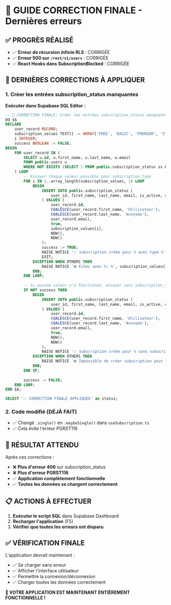 # 🎯 GUIDE CORRECTION FINALE - Dernières erreurs

## ✅ **PROGRÈS RÉALISÉ**
- ✅ **Erreur de récursion infinie RLS** : CORRIGÉE
- ✅ **Erreur 500 sur `/rest/v1/users`** : CORRIGÉE
- ✅ **React Hooks dans SubscriptionBlocked** : CORRIGÉE

## 🔧 **DERNIÈRES CORRECTIONS À APPLIQUER**

### **1. Créer les entrées subscription_status manquantes**

**Exécuter dans Supabase SQL Editor :**

```sql
-- 🎯 CORRECTION FINALE: Créer les entrées subscription_status manquantes
DO $$
DECLARE
    user_record RECORD;
    subscription_values TEXT[] := ARRAY['FREE', 'BASIC', 'PREMIUM', 'STANDARD', 'TRIAL'];
    i INTEGER;
    success BOOLEAN := FALSE;
BEGIN
    FOR user_record IN (
        SELECT u.id, u.first_name, u.last_name, u.email
        FROM public.users u
        WHERE NOT EXISTS (SELECT 1 FROM public.subscription_status ss WHERE ss.user_id = u.id)
    ) LOOP
        -- Essayer chaque valeur possible pour subscription_type
        FOR i IN 1..array_length(subscription_values, 1) LOOP
            BEGIN
                INSERT INTO public.subscription_status (
                    user_id, first_name, last_name, email, is_active, subscription_type, created_at, updated_at
                ) VALUES (
                    user_record.id,
                    COALESCE(user_record.first_name, 'Utilisateur'),
                    COALESCE(user_record.last_name, 'Anonyme'),
                    user_record.email,
                    true,
                    subscription_values[i],
                    NOW(),
                    NOW()
                );
                success := TRUE;
                RAISE NOTICE '✅ Subscription créée pour % avec type %', user_record.email, subscription_values[i];
                EXIT;
            EXCEPTION WHEN OTHERS THEN
                RAISE NOTICE '❌ Échec avec %: %', subscription_values[i], SQLERRM;
            END;
        END LOOP;
        
        -- Si aucune valeur n'a fonctionné, essayer sans subscription_type
        IF NOT success THEN
            BEGIN
                INSERT INTO public.subscription_status (
                    user_id, first_name, last_name, email, is_active, created_at, updated_at
                ) VALUES (
                    user_record.id,
                    COALESCE(user_record.first_name, 'Utilisateur'),
                    COALESCE(user_record.last_name, 'Anonyme'),
                    user_record.email,
                    true,
                    NOW(),
                    NOW()
                );
                RAISE NOTICE '✅ Subscription créée pour % sans subscription_type', user_record.email;
            EXCEPTION WHEN OTHERS THEN
                RAISE NOTICE '❌ Impossible de créer subscription pour %: %', user_record.email, SQLERRM;
            END;
        END IF;
        
        success := FALSE;
    END LOOP;
END $$;

SELECT '✅ CORRECTION FINALE APPLIQUÉE' as status;
```

### **2. Code modifié (DÉJÀ FAIT)**
- ✅ Changé `.single()` en `.maybeSingle()` dans `useSubscription.ts`
- ✅ Cela évite l'erreur PGRST116

## 🚀 **RÉSULTAT ATTENDU**

Après ces corrections :
- ❌ **Plus d'erreur 406** sur subscription_status
- ❌ **Plus d'erreur PGRST116** 
- ✅ **Application complètement fonctionnelle**
- ✅ **Toutes les données se chargent correctement**

## 📋 **ACTIONS À EFFECTUER**

1. **Exécuter le script SQL** dans Supabase Dashboard
2. **Recharger l'application** (F5)
3. **Vérifier que toutes les erreurs ont disparu**

## ✅ **VÉRIFICATION FINALE**

L'application devrait maintenant :
- ✅ Se charger sans erreur
- ✅ Afficher l'interface utilisateur
- ✅ Permettre la connexion/déconnexion
- ✅ Charger toutes les données correctement

**🎉 VOTRE APPLICATION EST MAINTENANT ENTIÈREMENT FONCTIONNELLE !**